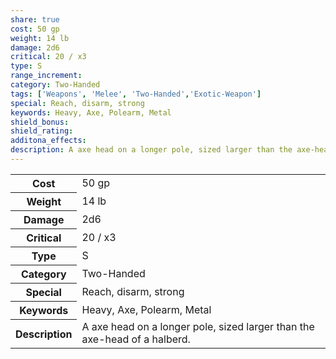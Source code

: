 ```yaml
---
share: true
cost: 50 gp
weight: 14 lb
damage: 2d6
critical: 20 / x3
type: S
range_increment: 
category: Two-Handed
tags: ['Weapons', 'Melee', 'Two-Handed','Exotic-Weapon']
special: Reach, disarm, strong
keywords: Heavy, Axe, Polearm, Metal
shield_bonus: 
shield_rating: 
additona_effects: 
description: A axe head on a longer pole, sized larger than the axe-head of a halberd.
---
```

<p><span style="overflow-x: auto;"><table><tbody><tr><th>Cost</th><td>50 gp</td></tr><tr><th>Weight</th><td>14 lb</td></tr><tr><th>Damage</th><td>2d6</td></tr><tr><th>Critical</th><td>20 / x3</td></tr><tr><th>Type</th><td>S</td></tr><tr><th>Category</th><td>Two-Handed</td></tr><tr><th>Special</th><td>Reach, disarm, strong</td></tr><tr><th>Keywords</th><td>Heavy, Axe, Polearm, Metal</td></tr><tr><th>Description</th><td>A axe head on a longer pole, sized larger than the axe-head of a halberd.</td></tr></tbody></table></span></p>